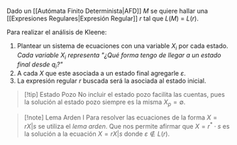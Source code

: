 Dado un [[Autómata Finito Determinista|AFD]] $M$ se quiere hallar una [[Expresiones Regulares|Expresión Regular]] $r$ tal que $L(M)$ = $L(r)$.

Para realizar el análisis de Kleene:
1. Plantear un sistema de ecuaciones con una variable $X_i$ por cada estado. *Cada variable $X_i$ representa "¿Qué forma tengo de llegar a un estado final desde $q_i$?"*
2. A cada $X$ que este asociada a un estado final agregarle $\varepsilon$.
3. La expresión regular $r$ buscada será la asociada al estado inicial.

>[!tip] Estado Pozo
>No incluir el estado pozo facilita las cuentas, pues la solución al estado pozo siempre es la misma $X_p = \emptyset$.

>[!note] Lema Arden I
>Para resolver las ecuaciones de la forma $X=rX|s$ se utiliza el *lema arden*. Que nos permite afirmar que $X=r^\ast \cdot s$ es la solución a la ecuación $X=rX|s$ donde $\varepsilon \notin L(r)$.
